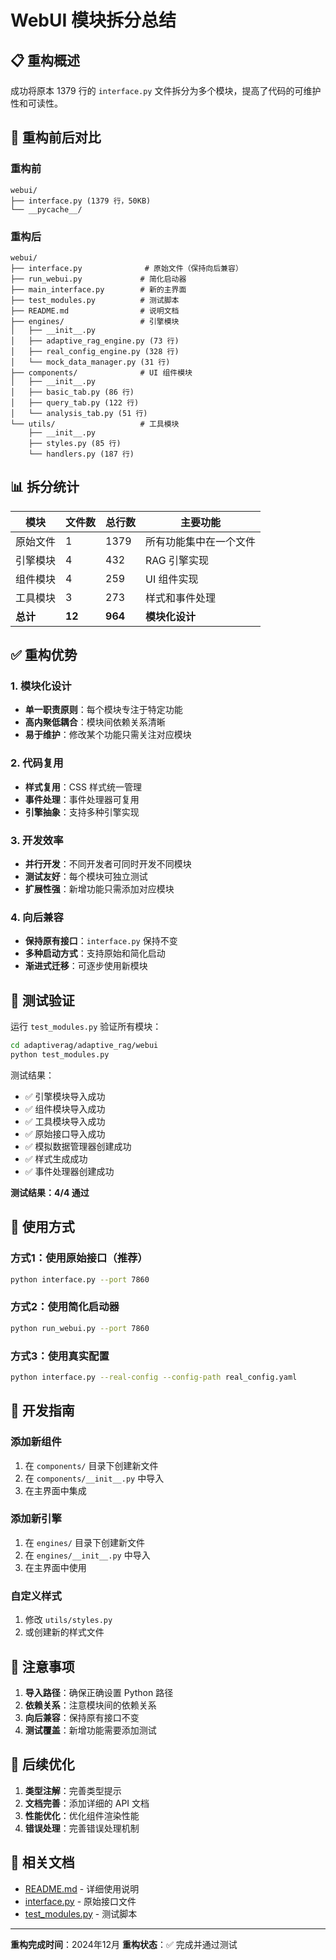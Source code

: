 # WebUI 模块拆分总结

## 📋 重构概述

成功将原本 1379 行的 `interface.py` 文件拆分为多个模块，提高了代码的可维护性和可读性。

## 🔄 重构前后对比

### 重构前
```
webui/
├── interface.py (1379 行，50KB)
└── __pycache__/
```

### 重构后
```
webui/
├── interface.py              # 原始文件（保持向后兼容）
├── run_webui.py             # 简化启动器
├── main_interface.py        # 新的主界面
├── test_modules.py          # 测试脚本
├── README.md                # 说明文档
├── engines/                 # 引擎模块
│   ├── __init__.py
│   ├── adaptive_rag_engine.py (73 行)
│   ├── real_config_engine.py (328 行)
│   └── mock_data_manager.py (31 行)
├── components/              # UI 组件模块
│   ├── __init__.py
│   ├── basic_tab.py (86 行)
│   ├── query_tab.py (122 行)
│   └── analysis_tab.py (51 行)
└── utils/                   # 工具模块
    ├── __init__.py
    ├── styles.py (85 行)
    └── handlers.py (187 行)
```

## 📊 拆分统计

| 模块 | 文件数 | 总行数 | 主要功能 |
|------|--------|--------|----------|
| 原始文件 | 1 | 1379 | 所有功能集中在一个文件 |
| 引擎模块 | 4 | 432 | RAG 引擎实现 |
| 组件模块 | 4 | 259 | UI 组件实现 |
| 工具模块 | 3 | 273 | 样式和事件处理 |
| **总计** | **12** | **964** | **模块化设计** |

## ✅ 重构优势

### 1. 模块化设计
- **单一职责原则**：每个模块专注于特定功能
- **高内聚低耦合**：模块间依赖关系清晰
- **易于维护**：修改某个功能只需关注对应模块

### 2. 代码复用
- **样式复用**：CSS 样式统一管理
- **事件处理**：事件处理器可复用
- **引擎抽象**：支持多种引擎实现

### 3. 开发效率
- **并行开发**：不同开发者可同时开发不同模块
- **测试友好**：每个模块可独立测试
- **扩展性强**：新增功能只需添加对应模块

### 4. 向后兼容
- **保持原有接口**：`interface.py` 保持不变
- **多种启动方式**：支持原始和简化启动
- **渐进式迁移**：可逐步使用新模块

## 🧪 测试验证

运行 `test_modules.py` 验证所有模块：

```bash
cd adaptiverag/adaptive_rag/webui
python test_modules.py
```

测试结果：
- ✅ 引擎模块导入成功
- ✅ 组件模块导入成功  
- ✅ 工具模块导入成功
- ✅ 原始接口导入成功
- ✅ 模拟数据管理器创建成功
- ✅ 样式生成成功
- ✅ 事件处理器创建成功

**测试结果：4/4 通过**

## 🚀 使用方式

### 方式1：使用原始接口（推荐）
```bash
python interface.py --port 7860
```

### 方式2：使用简化启动器
```bash
python run_webui.py --port 7860
```

### 方式3：使用真实配置
```bash
python interface.py --real-config --config-path real_config.yaml
```

## 🔧 开发指南

### 添加新组件
1. 在 `components/` 目录下创建新文件
2. 在 `components/__init__.py` 中导入
3. 在主界面中集成

### 添加新引擎
1. 在 `engines/` 目录下创建新文件
2. 在 `engines/__init__.py` 中导入
3. 在主界面中使用

### 自定义样式
1. 修改 `utils/styles.py`
2. 或创建新的样式文件

## 📝 注意事项

1. **导入路径**：确保正确设置 Python 路径
2. **依赖关系**：注意模块间的依赖关系
3. **向后兼容**：保持原有接口不变
4. **测试覆盖**：新增功能需要添加测试

## 🎯 后续优化

1. **类型注解**：完善类型提示
2. **文档完善**：添加详细的 API 文档
3. **性能优化**：优化组件渲染性能
4. **错误处理**：完善错误处理机制

## 📄 相关文档

- [README.md](./README.md) - 详细使用说明
- [interface.py](./interface.py) - 原始接口文件
- [test_modules.py](./test_modules.py) - 测试脚本

---

**重构完成时间**：2024年12月
**重构状态**：✅ 完成并通过测试 